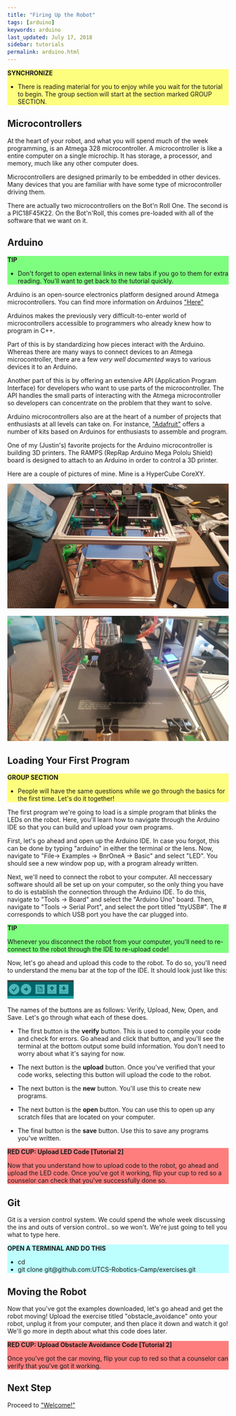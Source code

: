 ```yaml
---
title: "Firing Up the Robot"
tags: [arduino]
keywords: arduino
last_updated: July 17, 2018
sidebar: tutorials
permalink: arduino.html
---
```


<div style="background-color:rgba(255, 255, 0, 0.5)">
<b>SYNCHRONIZE</b>
<ul>
<li>There is reading material for you to enjoy while you wait for the tutorial to begin. The group section will start at the section marked GROUP SECTION.</li>
</ul>
</div>

## Microcontrollers

At the heart of your robot, and what you will spend much of the week programming, is an Atmega 328 microcontroller. A microcontroller is like a entire computer on a single microchip. It has storage, a processor, and memory, much like any other computer does.

Microcontrollers are designed primarily to be embedded in other devices. Many devices that you are familiar with have some type of microcontroller driving them.

There are actually two microcontrollers on the Bot'n Roll One. The second is a PIC18F45K22. On the Bot'n'Roll, this comes pre-loaded with all of the software that we want on it.

## Arduino

<div style="background-color:rgba(0, 255, 0, 0.5)">
<b>TIP</b>
<ul>
<li>Don't forget to open external links in new tabs if you go to them for extra reading. You'll want to get back to the tutorial quickly.</li>
</ul>
</div>

Arduino is an open-source electronics platform designed around Atmega microcontrollers. You can find more information on Arduinos ["Here"](https://www.arduino.cc/en/Guide/Introduction)

Arduinos makes the previously very difficult-to-enter world of microcontrollers accessible to programmers who already knew how to program in C++.

Part of this is by standardizing how pieces interact with the Arduino. Whereas there are many ways to connect devices to an Atmega microcontroller, there are a few *very well documented* ways to various devices it to an Arduino.

Another part of this is by offering an extensive API (Application Program Interface) for developers who want to use parts of the microcontroller. The API handles the small parts of interacting with the Atmega microcontroller so developers can concentrate on the problem that they want to solve.

Arduino microcontrollers also are at the heart of a number of projects that enthusiasts at all levels can take on. For instance, ["Adafruit"](https://www.adafruit.com/category/17?gclid=EAIaIQobChMI2LD6vtWl3AIVjYbACh0IvwY0EAAYASAAEgJKDPD_BwE) offers a number of kits based on Arduinos for enthusiasts to assemble and program.

One of my (Justin's) favorite projects for the Arduino microcontroller is building 3D printers. The RAMPS (RepRap Arduino Mega Pololu Shield) board is designed to attach to an Arduino in order to control a 3D printer.

Here are a couple of pictures of mine. Mine is a HyperCube CoreXY.

![HyperCube CoreXY](images/hypercube.jpg)

![HyperCube Owl](images/hypercube_owl.jpg)


## Loading Your First Program

<div style="background-color:rgba(255, 255, 0, 0.5)">
<b>GROUP SECTION</b>
<ul>
<li>People will have the same questions while we go through the basics for the first time. Let's do it together!</li>
</ul>
</div>

The first program we're going to load is a simple program that blinks the LEDs on the robot. Here, you'll learn how to navigate through the Arduino IDE so that you can build and upload your own programs.

First, let's go ahead and open up the Arduino IDE. In case you forgot, this can be done by typing "arduino" in either the terminal or the lens. Now, navigate to "File-> Examples -> BnrOneA -> Basic" and select "LED". You should see a new window pop up, with a program already written.

Next, we'll need to connect the robot to your computer. All neccessary software should all be set up on your computer, so the only thing you have to do is establish the connection through the Arduino IDE. To do this, navigate to "Tools -> Board" and select the "Arduino Uno" board. Then, navigate to "Tools -> Serial Port", and select the port titled "ttyUSB#". The # corresponds to which USB port you have the car plugged into.

<div style="background-color:rgba(0,255,0,0.5)">
<b>TIP</b>
<p></p>
<p>Whenever you disconnect the robot from your computer, you'll need to re-connect to the robot through the IDE to re-upload code!</p>
</div>


Now, let's go ahead and upload this code to the robot. To do so, you'll need to understand the menu bar at the top of the IDE. It should look just like this:

![IDE Toolbar](images/ide_toolbar.png)

The names of the buttons are as follows: Verify, Upload, New, Open, and Save. Let's go through what each of these does.

- The first button is the **verify** button. This is used to compile your code and check for errors. Go ahead and click that button, and you'll see the terminal at the bottom output some build information. You don't need to worry about what it's saying for now.

- The next button is the **upload** button. Once you've verified that your code works, selecting this button will upload the code to the robot. 

- The next button is the **new** button. You'll use this to create new programs.

- The next button is the **open** button. You can use this to open up any scratch files that are located on your computer.

- The final button is the **save** button. Use this to save any programs you've written.

<div style="background-color:rgba(255,0,0,0.5)">
<b>RED CUP: Upload LED Code [Tutorial 2]</b>
<p></p>
<p>Now that you understand how to upload code to the robot, go ahead and upload the LED code. Once you've got it working, flip your cup to red so a counselor can check that you've successfully done so.</p>
</div>


## Git

Git is a version control system. We could spend the whole week discussing the ins and outs of version control.. so we won't. We're just going to tell you what to type here.

<div style="background-color:rgba(127, 255, 255, 0.5)">
<b>OPEN A TERMINAL AND DO THIS</b>
<ul>
<li>cd</li>
<li>git clone git@github.com:UTCS-Robotics-Camp/exercises.git</li>
</ul>
</div>

## Moving the Robot

Now that you've got the examples downloaded, let's go ahead and get the robot moving! Upload the exercise titled "obstacle_avoidance" onto your robot, unplug it from your computer, and then place it down and watch it go! We'll go more in depth about what this code does later.

<div style="background-color:rgba(255,0,0,0.5)">
<b>RED CUP: Upload Obstacle Avoidance Code [Tutorial 2]</b>
<p></p>
<p>Once you've got the car moving, flip your cup to red so that a counselor can verify that you've got it working.</p>
</div>


## Next Step

Proceed to ["Welcome!"](welcome.html)
